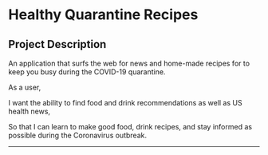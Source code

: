 
# **Healthy Quarantine Recipes**


## **Project Description**
  
  An application that surfs the web for news and home-made recipes for to keep you busy during the COVID-19 quarantine. 


As a user,


I want the ability to find food and drink recommendations as well as US health news,


So that I can learn to make good food, drink recipes, and stay informed as possible during the Coronavirus outbreak.
________
